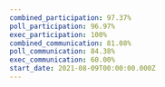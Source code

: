 ```yaml
---
combined_participation: 97.37%
poll_participation: 96.97%
exec_participation: 100%
combined_communication: 81.08%
poll_communication: 84.38%
exec_communication: 60.00%
start_date: 2021-08-09T00:00:00.000Z
---
```

